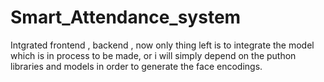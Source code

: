 # Smart_Attendance_system
Intgrated frontend , backend , now only thing left is to integrate the model which is in process to be made, or i will simply depend on the puthon libraries and models in order to generate the face encodings.
